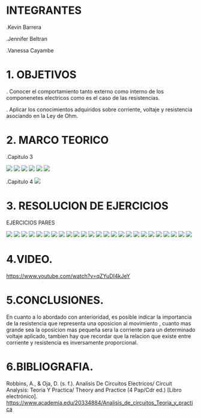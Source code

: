 # INTEGRANTES

.Kevin Barrera

.Jennifer Beltran

.Vanessa Cayambe

# 1. OBJETIVOS

. Conocer el comportamiento tanto externo como interno de los componenetes electricos como es el caso de las resistencias.


. Aplicar los conocimientos adquiridos sobre corriente, voltaje y resistencia asociando  en la Ley de Ohm.


# 2. MARCO TEORICO

.Capitulo 3

![](https://github.com/Kevinsan21/imagenesinforme2/blob/main/resitencia1.png)
![](https://github.com/Kevinsan21/imagenesinforme2/blob/main/resistencia2.png)
![](https://github.com/Kevinsan21/imagenesinforme2/blob/main/resistencia3.png)
![](https://github.com/Kevinsan21/imagenesinforme2/blob/main/resistencia4.png)
![](https://github.com/Kevinsan21/imagenesinforme2/blob/main/resistencia5.png)
![](https://github.com/Kevinsan21/imagenesinforme2/blob/main/resistencia6.png)

.Capitulo 4
![](https://github.com/Kevinsan21/imagenesinforme2/blob/main/Book%20Review%20Mind%20Map.png)


# 3. RESOLUCION DE EJERCICIOS

EJERCICIOS PARES 

![](https://github.com/Kevinsan21/imagenesinforme2/blob/main/1.jpg)
![](https://github.com/Kevinsan21/imagenesinforme2/blob/main/2.jpg)
![](https://github.com/Kevinsan21/imagenesinforme2/blob/main/3.jpg)
![](https://github.com/Kevinsan21/imagenesinforme2/blob/main/4.jpg)
![](https://github.com/Kevinsan21/imagenesinforme2/blob/main/5.jpg)
![](https://github.com/Kevinsan21/imagenesinforme2/blob/main/6.jpg)
![](https://github.com/Kevinsan21/imagenesinforme2/blob/main/7.jpg)
![](https://github.com/Kevinsan21/imagenesinforme2/blob/main/8.jpg)
![](https://github.com/Kevinsan21/imagenesinforme2/blob/main/9.jpg)
![](https://github.com/Kevinsan21/imagenesinforme2/blob/main/10.jpg)
![](https://github.com/Kevinsan21/imagenesinforme2/blob/main/11.jpg)
![](https://github.com/Kevinsan21/imagenesinforme2/blob/main/Circuitos4.jpg)
![](https://github.com/Kevinsan21/imagenesinforme2/blob/main/Circuitos3_2.jpg)
![](https://github.com/Kevinsan21/imagenesinforme2/blob/main/Circuitos3_3.jpg)
![](https://github.com/Kevinsan21/imagenesinforme2/blob/main/Circuitos3_4.jpg)
![](https://github.com/Kevinsan21/imagenesinforme2/blob/main/Circuitos3_5.jpg)
![](https://github.com/Kevinsan21/imagenesinforme2/blob/main/Circuitos3_6.jpg)
![](https://github.com/Kevinsan21/imagenesinforme2/blob/main/Circuitos3_7.jpg)
![](https://github.com/Kevinsan21/imagenesinforme2/blob/main/Circuitos3_8.jpg)
![](https://github.com/Kevinsan21/imagenesinforme2/blob/main/Circuitos-electricos_page-0001.jpg)
![](https://github.com/Kevinsan21/imagenesinforme2/blob/main/Circuitos-electricos_page-0002.jpg)
![](https://github.com/Kevinsan21/imagenesinforme2/blob/main/Circuitos-electricos_page-0003.jpg)
![](https://github.com/Kevinsan21/imagenesinforme2/blob/main/Circuitos-electricos_page-0004.jpg)
![](https://github.com/Kevinsan21/imagenesinforme2/blob/main/Circuitos-electricos_page-0005.jpg)
![](https://github.com/Kevinsan21/imagenesinforme2/blob/main/Circuitos-electricos_page-0006.jpg)
# 4.VIDEO.
https://www.youtube.com/watch?v=qZYuDI4kJeY

# 5.CONCLUSIONES.
En cuanto a lo abordado con anterioridad, es posible indicar la importancia de  la resistencia  que representa una oposicion al movimiento , cuanto mas grande sea  la  oposicion mas pequeña sera la corriente para un determinado voltaje aplicado, tambien hay que recordar que la relacion que existe entre  corriente y resistencia es inversamente proporcional.




# 6.BIBLIOGRAFIA.
Robbins, A., & Oja, D. (s. f.). Analisis De Circuitos Electricos/ Circuit Analysis: Teoria Y Practica/ Theory and Practice (4 Pap/Cdr ed.) [Libro electrónico]. https://www.academia.edu/20334884/Analisis_de_circuitos_Teoria_y_practica
